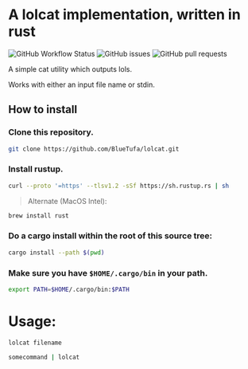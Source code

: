# A lolcat implementation, written in rust
![GitHub Workflow Status](https://img.shields.io/github/workflow/status/BlueTufa/lolcat/Rust)
![GitHub issues](https://img.shields.io/github/issues/BlueTufa/lolcat)
![GitHub pull requests](https://img.shields.io/github/issues-pr/BlueTufa/lolcat)

A simple cat utility which outputs lols.

Works with either an input file name or stdin.  

## How to install
### Clone this repository.
```bash
git clone https://github.com/BlueTufa/lolcat.git
```
### Install rustup.
```bash
curl --proto '=https' --tlsv1.2 -sSf https://sh.rustup.rs | sh
```
> Alternate (MacOS Intel): 
```bash
brew install rust
```
### Do a cargo install within the root of this source tree:
```bash
cargo install --path $(pwd)
```

### Make sure you have `$HOME/.cargo/bin` in your path.
```bash
export PATH=$HOME/.cargo/bin:$PATH
```

# Usage:
```bash
lolcat filename
```

```bash
somecommand | lolcat
```
